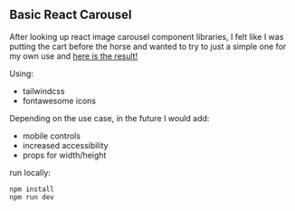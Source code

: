 ## Basic React Carousel

After looking up react image carousel component libraries, I felt like I was putting the cart before the horse and wanted to try to just a simple one for my own use and [here is the result!](https://basic-react-carousel.vercel.app/)



Using:

- tailwindcss
- fontawesome icons

Depending on the use case, in the future I would add:

- mobile controls
- increased accessibility
- props for width/height

run locally:

```
npm install
npm run dev
```
